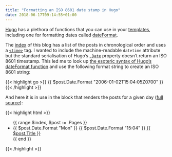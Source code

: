 ```yaml
---
title: "Formatting an ISO 8601 date stamp in Hugo"
date: 2018-06-17T09:14:55+01:00
---
```


[Hugo](https://gohugo.io) has a plethora of functions that you can use in your [templates](https://gohugo.io/templates/introduction/), including one for formatting dates called [dateFormat](https://gohugo.io/functions/dateformat/).

The [index](/) of this blog has a list of the posts in chronological order and uses a [`<time>`](https://developer.mozilla.org/en-US/docs/Web/HTML/Element/time) tag. I wanted to include the machine-readable `datetime` attribute but the standard serialisation of Hugo’s [`.Date`](https://gohugo.io/variables/page/#page-variables) property doesn’t return an ISO 8601 timestamp. This led me to look up [the esoteric syntax of Hugo’s dateFormat function](https://gohugohq.com/howto/hugo-dateformat/) and use the following format string to create an ISO 8601 string:

{{< highlight go >}}
{{ $post.Date.Format "2006-01-02T15:04:05Z0700" }}
{{< /highlight >}}

And here it is in use in the block that renders the posts for a given day ([full source](https://source.ind.ie/ar.al/site/blob/master/layouts/index.html)):

{{< highlight html >}}
  <ul> 
    {{ range $index, $post := .Pages }}
      <li>
        <time datetime="{{ $post.Date.Format "2006-01-02T15:04:05Z0700" }}">
          <span class='postdate day item-{{ $index }}'>{{ $post.Date.Format "Mon" }}</span>
        </time>
        <span class='postdate'>{{ $post.Date.Format "15:04" }}</span>
        <a href="{{ .RelPermalink }}">{{ $post.Title }}</a>
      </li>
    {{ end }}
  </ul>
{{< /highlight >}}
